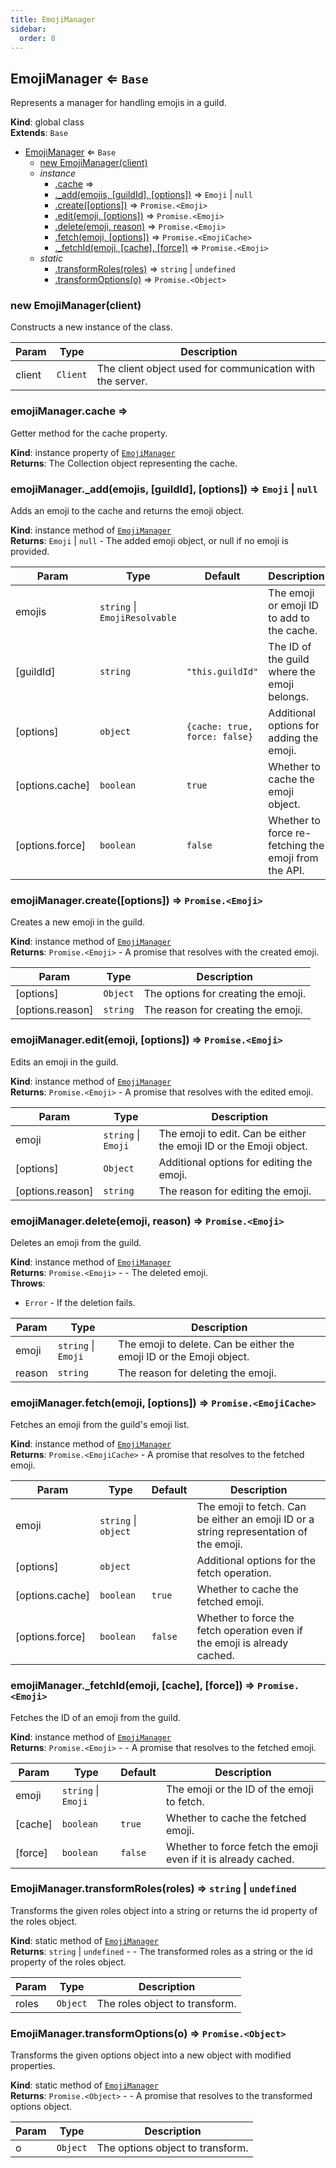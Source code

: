 ```yaml
---
title: EmojiManager
sidebar:
  order: 8
---
```




## EmojiManager ⇐ <code>Base</code>
Represents a manager for handling emojis in a guild.

**Kind**: global class  
**Extends**: <code>Base</code>  

* [EmojiManager](#EmojiManager) ⇐ <code>Base</code>
    * [new EmojiManager(client)](#new_EmojiManager_new)
    * _instance_
        * [.cache](#EmojiManager+cache) ⇒
        * [._add(emojis, [guildId], [options])](#EmojiManager+_add) ⇒ <code>Emoji</code> \| <code>null</code>
        * [.create([options])](#EmojiManager+create) ⇒ <code>Promise.&lt;Emoji&gt;</code>
        * [.edit(emoji, [options])](#EmojiManager+edit) ⇒ <code>Promise.&lt;Emoji&gt;</code>
        * [.delete(emoji, reason)](#EmojiManager+delete) ⇒ <code>Promise.&lt;Emoji&gt;</code>
        * [.fetch(emoji, [options])](#EmojiManager+fetch) ⇒ <code>Promise.&lt;EmojiCache&gt;</code>
        * [._fetchId(emoji, [cache], [force])](#EmojiManager+_fetchId) ⇒ <code>Promise.&lt;Emoji&gt;</code>
    * _static_
        * [.transformRoles(roles)](#EmojiManager.transformRoles) ⇒ <code>string</code> \| <code>undefined</code>
        * [.transformOptions(o)](#EmojiManager.transformOptions) ⇒ <code>Promise.&lt;Object&gt;</code>

<a name="new_EmojiManager_new"></a>

### new EmojiManager(client)
Constructs a new instance of the class.


| Param | Type | Description |
| --- | --- | --- |
| client | <code>Client</code> | The client object used for communication with the server. |

<a name="EmojiManager+cache"></a>

### emojiManager.cache ⇒
Getter method for the cache property.

**Kind**: instance property of [<code>EmojiManager</code>](#EmojiManager)  
**Returns**: The Collection object representing the cache.  
<a name="EmojiManager+_add"></a>

### emojiManager.\_add(emojis, [guildId], [options]) ⇒ <code>Emoji</code> \| <code>null</code>
Adds an emoji to the cache and returns the emoji object.

**Kind**: instance method of [<code>EmojiManager</code>](#EmojiManager)  
**Returns**: <code>Emoji</code> \| <code>null</code> - The added emoji object, or null if no emoji is provided.  

| Param | Type | Default | Description |
| --- | --- | --- | --- |
| emojis | <code>string</code> \| <code>EmojiResolvable</code> |  | The emoji or emoji ID to add to the cache. |
| [guildId] | <code>string</code> | <code>&quot;this.guildId&quot;</code> | The ID of the guild where the emoji belongs. |
| [options] | <code>object</code> | <code>{cache: true, force: false}</code> | Additional options for adding the emoji. |
| [options.cache] | <code>boolean</code> | <code>true</code> | Whether to cache the emoji object. |
| [options.force] | <code>boolean</code> | <code>false</code> | Whether to force re-fetching the emoji from the API. |

<a name="EmojiManager+create"></a>

### emojiManager.create([options]) ⇒ <code>Promise.&lt;Emoji&gt;</code>
Creates a new emoji in the guild.

**Kind**: instance method of [<code>EmojiManager</code>](#EmojiManager)  
**Returns**: <code>Promise.&lt;Emoji&gt;</code> - A promise that resolves with the created emoji.  

| Param | Type | Description |
| --- | --- | --- |
| [options] | <code>Object</code> | The options for creating the emoji. |
| [options.reason] | <code>string</code> | The reason for creating the emoji. |

<a name="EmojiManager+edit"></a>

### emojiManager.edit(emoji, [options]) ⇒ <code>Promise.&lt;Emoji&gt;</code>
Edits an emoji in the guild.

**Kind**: instance method of [<code>EmojiManager</code>](#EmojiManager)  
**Returns**: <code>Promise.&lt;Emoji&gt;</code> - A promise that resolves with the edited emoji.  

| Param | Type | Description |
| --- | --- | --- |
| emoji | <code>string</code> \| <code>Emoji</code> | The emoji to edit. Can be either the emoji ID or the Emoji object. |
| [options] | <code>Object</code> | Additional options for editing the emoji. |
| [options.reason] | <code>string</code> | The reason for editing the emoji. |

<a name="EmojiManager+delete"></a>

### emojiManager.delete(emoji, reason) ⇒ <code>Promise.&lt;Emoji&gt;</code>
Deletes an emoji from the guild.

**Kind**: instance method of [<code>EmojiManager</code>](#EmojiManager)  
**Returns**: <code>Promise.&lt;Emoji&gt;</code> - - The deleted emoji.  
**Throws**:

- <code>Error</code> - If the deletion fails.


| Param | Type | Description |
| --- | --- | --- |
| emoji | <code>string</code> \| <code>Emoji</code> | The emoji to delete. Can be either the emoji ID or the Emoji object. |
| reason | <code>string</code> | The reason for deleting the emoji. |

<a name="EmojiManager+fetch"></a>

### emojiManager.fetch(emoji, [options]) ⇒ <code>Promise.&lt;EmojiCache&gt;</code>
Fetches an emoji from the guild's emoji list.

**Kind**: instance method of [<code>EmojiManager</code>](#EmojiManager)  
**Returns**: <code>Promise.&lt;EmojiCache&gt;</code> - A promise that resolves to the fetched emoji.  

| Param | Type | Default | Description |
| --- | --- | --- | --- |
| emoji | <code>string</code> \| <code>object</code> |  | The emoji to fetch. Can be either an emoji ID or a string representation of the emoji. |
| [options] | <code>object</code> |  | Additional options for the fetch operation. |
| [options.cache] | <code>boolean</code> | <code>true</code> | Whether to cache the fetched emoji. |
| [options.force] | <code>boolean</code> | <code>false</code> | Whether to force the fetch operation even if the emoji is already cached. |

<a name="EmojiManager+_fetchId"></a>

### emojiManager.\_fetchId(emoji, [cache], [force]) ⇒ <code>Promise.&lt;Emoji&gt;</code>
Fetches the ID of an emoji from the guild.

**Kind**: instance method of [<code>EmojiManager</code>](#EmojiManager)  
**Returns**: <code>Promise.&lt;Emoji&gt;</code> - - A promise that resolves to the fetched emoji.  

| Param | Type | Default | Description |
| --- | --- | --- | --- |
| emoji | <code>string</code> \| <code>Emoji</code> |  | The emoji or the ID of the emoji to fetch. |
| [cache] | <code>boolean</code> | <code>true</code> | Whether to cache the fetched emoji. |
| [force] | <code>boolean</code> | <code>false</code> | Whether to force fetch the emoji even if it is already cached. |

<a name="EmojiManager.transformRoles"></a>

### EmojiManager.transformRoles(roles) ⇒ <code>string</code> \| <code>undefined</code>
Transforms the given roles object into a string or returns the id property of the roles object.

**Kind**: static method of [<code>EmojiManager</code>](#EmojiManager)  
**Returns**: <code>string</code> \| <code>undefined</code> - - The transformed roles as a string or the id property of the roles object.  

| Param | Type | Description |
| --- | --- | --- |
| roles | <code>Object</code> | The roles object to transform. |

<a name="EmojiManager.transformOptions"></a>

### EmojiManager.transformOptions(o) ⇒ <code>Promise.&lt;Object&gt;</code>
Transforms the given options object into a new object with modified properties.

**Kind**: static method of [<code>EmojiManager</code>](#EmojiManager)  
**Returns**: <code>Promise.&lt;Object&gt;</code> - - A promise that resolves to the transformed options object.  

| Param | Type | Description |
| --- | --- | --- |
| o | <code>Object</code> | The options object to transform. |

